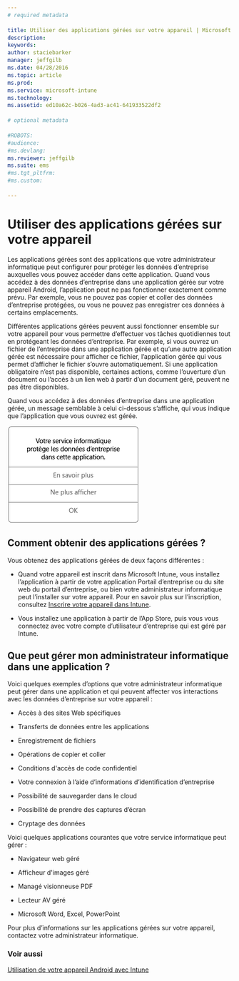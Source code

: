```yaml
---
# required metadata

title: Utiliser des applications gérées sur votre appareil | Microsoft Intune
description:
keywords:
author: staciebarker
manager: jeffgilb
ms.date: 04/28/2016
ms.topic: article
ms.prod:
ms.service: microsoft-intune
ms.technology:
ms.assetid: ed10a62c-b026-4ad3-ac41-641933522df2

# optional metadata

#ROBOTS:
#audience:
#ms.devlang:
ms.reviewer: jeffgilb
ms.suite: ems
#ms.tgt_pltfrm:
#ms.custom:

---
```



# Utiliser des applications gérées sur votre appareil

Les applications gérées sont des applications que votre administrateur informatique peut configurer pour protéger les données d’entreprise auxquelles vous pouvez accéder dans cette application. Quand vous accédez à des données d’entreprise dans une application gérée sur votre appareil Android, l’application peut ne pas fonctionner exactement comme prévu. Par exemple, vous ne pouvez pas copier et coller des données d’entreprise protégées, ou vous ne pouvez pas enregistrer ces données à certains emplacements.

Différentes applications gérées peuvent aussi fonctionner ensemble sur votre appareil pour vous permettre d’effectuer vos tâches quotidiennes tout en protégeant les données d’entreprise. Par exemple, si vous ouvrez un fichier de l’entreprise dans une application gérée et qu’une autre application gérée est nécessaire pour afficher ce fichier, l’application gérée qui vous permet d’afficher le fichier s’ouvre automatiquement. Si une application obligatoire n’est pas disponible, certaines actions, comme l’ouverture d’un document ou l’accès à un lien web à partir d’un document géré, peuvent ne pas être disponibles.

Quand vous accédez à des données d’entreprise dans une application gérée, un message semblable à celui ci-dessous s’affiche, qui vous indique que l’application que vous ouvrez est gérée.

![open-managed-apps-message](./media/managed-apps-message.png)

## Comment obtenir des applications gérées ?
Vous obtenez des applications gérées de deux façons différentes :

-   Quand votre appareil est inscrit dans Microsoft Intune, vous installez l’application à partir de votre application Portail d’entreprise ou du site web du portail d’entreprise, ou bien votre administrateur informatique peut l’installer sur votre appareil. Pour en savoir plus sur l’inscription, consultez [Inscrire votre appareil dans Intune](enroll-your-device-in-Intune-android.md).

-   Vous installez une application à partir de l’App Store, puis vous vous connectez avec votre compte d’utilisateur d’entreprise qui est géré par Intune.

## Que peut gérer mon administrateur informatique dans une application ?
Voici quelques exemples d’options que votre administrateur informatique peut gérer dans une application et qui peuvent affecter vos interactions avec les données d’entreprise sur votre appareil :

-   Accès à des sites Web spécifiques

-   Transferts de données entre les applications

-   Enregistrement de fichiers

-   Opérations de copier et coller

-   Conditions d'accès de code confidentiel

-   Votre connexion à l’aide d’informations d’identification d’entreprise

-   Possibilité de sauvegarder dans le cloud

-   Possibilité de prendre des captures d’écran

-   Cryptage des données

Voici quelques applications courantes que votre service informatique peut gérer :

-   Navigateur web géré

-   Afficheur d'images géré

-   Managé visionneuse PDF

-   Lecteur AV géré

-   Microsoft Word, Excel, PowerPoint

Pour plus d’informations sur les applications gérées sur votre appareil, contactez votre administrateur informatique.


### Voir aussi
[Utilisation de votre appareil Android avec Intune](using-your-android-device-with-intune.md)

<!--HONumber=May16_HO1-->


